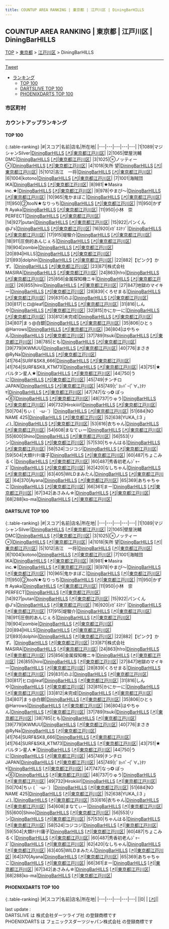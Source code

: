 ```yaml
---
title: COUNTUP AREA RANKING | 東京都 | 江戸川区 | DiningBarHILLS
---
```

## COUNTUP AREA RANKING | 東京都 | 江戸川区 | DiningBarHILLS

[TOP](/darts/rank/) > [東京都](/darts/rank/東京都/) > [江戸川区](/darts/rank/東京都/江戸川区/) > DiningBarHILLS

___

<a href="https://twitter.com/share?ref_src=twsrc%5Etfw" data-text="COUNTUP AREA RANKING | 東京都江戸川区DiningBarHILLS" class="twitter-share-button" data-hashtags="DARTSLIVE,PHOENIXDARTS,darts,ダーツ" data-show-count="false">Tweet</a>

* [ランキング](#カウントアップランキング)
    * [TOP 100](#top-100)
    * [DARTSLIVE TOP 100](#dartslive-top-100)
    * [PHOENIXDARTS TOP 100](#phoenixdarts-top-100)

### 市区町村

<ul>

</ul>

### カウントアップランキング

#### TOP 100



{:.table-ranking}
|#|スコア|名前|店名|所在地|
|---|---|---|---|---|
|1|1089|<span class="rank-name-dl">マジシャンSilver</span>|<a href="/darts/rank/shops/a565ea60b813fe060d9b047a20a7ba1e.html">DiningBarHILLS</a> <a href="https://search.dartslive.com/jp/shop/a565ea60b813fe060d9b047a20a7ba1e">[↗]</a>|<a href="/darts/rank/東京都/江戸川区">東京都江戸川区</a>|
|2|1065|<span class="rank-name-dl">壁屋洸輔　DMC</span>|<a href="/darts/rank/shops/a565ea60b813fe060d9b047a20a7ba1e.html">DiningBarHILLS</a> <a href="https://search.dartslive.com/jp/shop/a565ea60b813fe060d9b047a20a7ba1e">[↗]</a>|<a href="/darts/rank/東京都/江戸川区">東京都江戸川区</a>|
|3|1025|<span class="rank-name-dl">⊗ノッティー ⊗</span>|<a href="/darts/rank/shops/a565ea60b813fe060d9b047a20a7ba1e.html">DiningBarHILLS</a> <a href="https://search.dartslive.com/jp/shop/a565ea60b813fe060d9b047a20a7ba1e">[↗]</a>|<a href="/darts/rank/東京都/江戸川区">東京都江戸川区</a>|
|4|1018|<span class="rank-name-dl">矢所 望</span>|<a href="/darts/rank/shops/a565ea60b813fe060d9b047a20a7ba1e.html">DiningBarHILLS</a> <a href="https://search.dartslive.com/jp/shop/a565ea60b813fe060d9b047a20a7ba1e">[↗]</a>|<a href="/darts/rank/東京都/江戸川区">東京都江戸川区</a>|
|5|1012|<span class="rank-name-dl">吉江　一将</span>|<a href="/darts/rank/shops/a565ea60b813fe060d9b047a20a7ba1e.html">DiningBarHILLS</a> <a href="https://search.dartslive.com/jp/shop/a565ea60b813fe060d9b047a20a7ba1e">[↗]</a>|<a href="/darts/rank/東京都/江戸川区">東京都江戸川区</a>|
|6|1004|<span class="rank-name-dl">kotono</span>|<a href="/darts/rank/shops/a565ea60b813fe060d9b047a20a7ba1e.html">DiningBarHILLS</a> <a href="https://search.dartslive.com/jp/shop/a565ea60b813fe060d9b047a20a7ba1e">[↗]</a>|<a href="/darts/rank/東京都/江戸川区">東京都江戸川区</a>|
|7|1001|<span class="rank-name-dl">海賊団　IKA</span>|<a href="/darts/rank/shops/a565ea60b813fe060d9b047a20a7ba1e.html">DiningBarHILLS</a> <a href="https://search.dartslive.com/jp/shop/a565ea60b813fe060d9b047a20a7ba1e">[↗]</a>|<a href="/darts/rank/東京都/江戸川区">東京都江戸川区</a>|
|8|981|<span class="rank-name-dl">★Masira inc.★</span>|<a href="/darts/rank/shops/a565ea60b813fe060d9b047a20a7ba1e.html">DiningBarHILLS</a> <a href="https://search.dartslive.com/jp/shop/a565ea60b813fe060d9b047a20a7ba1e">[↗]</a>|<a href="/darts/rank/東京都/江戸川区">東京都江戸川区</a>|
|9|978|<span class="rank-name-dl">やまぴ〜</span>|<a href="/darts/rank/shops/a565ea60b813fe060d9b047a20a7ba1e.html">DiningBarHILLS</a> <a href="https://search.dartslive.com/jp/shop/a565ea60b813fe060d9b047a20a7ba1e">[↗]</a>|<a href="/darts/rank/東京都/江戸川区">東京都江戸川区</a>|
|10|965|<span class="rank-name-dl">鬼かまぼこ</span>|<a href="/darts/rank/shops/a565ea60b813fe060d9b047a20a7ba1e.html">DiningBarHILLS</a> <a href="https://search.dartslive.com/jp/shop/a565ea60b813fe060d9b047a20a7ba1e">[↗]</a>|<a href="/darts/rank/東京都/江戸川区">東京都江戸川区</a>|
|11|950|<span class="rank-name-dl">②tooN★なりっち</span>|<a href="/darts/rank/shops/a565ea60b813fe060d9b047a20a7ba1e.html">DiningBarHILLS</a> <a href="https://search.dartslive.com/jp/shop/a565ea60b813fe060d9b047a20a7ba1e">[↗]</a>|<a href="/darts/rank/東京都/江戸川区">東京都江戸川区</a>|
|11|950|<span class="rank-name-dl">かず ft Ayaka</span>|<a href="/darts/rank/shops/a565ea60b813fe060d9b047a20a7ba1e.html">DiningBarHILLS</a> <a href="https://search.dartslive.com/jp/shop/a565ea60b813fe060d9b047a20a7ba1e">[↗]</a>|<a href="/darts/rank/東京都/江戸川区">東京都江戸川区</a>|
|11|950|<span class="rank-name-dl">小林　崇 PERFECT</span>|<a href="/darts/rank/shops/a565ea60b813fe060d9b047a20a7ba1e.html">DiningBarHILLS</a> <a href="https://search.dartslive.com/jp/shop/a565ea60b813fe060d9b047a20a7ba1e">[↗]</a>|<a href="/darts/rank/東京都/江戸川区">東京都江戸川区</a>|
|14|927|<span class="rank-name-dl">putan</span>|<a href="/darts/rank/shops/a565ea60b813fe060d9b047a20a7ba1e.html">DiningBarHILLS</a> <a href="https://search.dartslive.com/jp/shop/a565ea60b813fe060d9b047a20a7ba1e">[↗]</a>|<a href="/darts/rank/東京都/江戸川区">東京都江戸川区</a>|
|15|922|<span class="rank-name-dl">パンくん@J&#x27;s</span>|<a href="/darts/rank/shops/a565ea60b813fe060d9b047a20a7ba1e.html">DiningBarHILLS</a> <a href="https://search.dartslive.com/jp/shop/a565ea60b813fe060d9b047a20a7ba1e">[↗]</a>|<a href="/darts/rank/東京都/江戸川区">東京都江戸川区</a>|
|16|920|<span class="rank-name-dl">ﾒｶﾞﾈｽｹｿﾞ</span>|<a href="/darts/rank/shops/a565ea60b813fe060d9b047a20a7ba1e.html">DiningBarHILLS</a> <a href="https://search.dartslive.com/jp/shop/a565ea60b813fe060d9b047a20a7ba1e">[↗]</a>|<a href="/darts/rank/東京都/江戸川区">東京都江戸川区</a>|
|17|915|<span class="rank-name-dl">堤駿介</span>|<a href="/darts/rank/shops/a565ea60b813fe060d9b047a20a7ba1e.html">DiningBarHILLS</a> <a href="https://search.dartslive.com/jp/shop/a565ea60b813fe060d9b047a20a7ba1e">[↗]</a>|<a href="/darts/rank/東京都/江戸川区">東京都江戸川区</a>|
|18|911|<span class="rank-name-dl">圧倒的あんじぇろ</span>|<a href="/darts/rank/shops/a565ea60b813fe060d9b047a20a7ba1e.html">DiningBarHILLS</a> <a href="https://search.dartslive.com/jp/shop/a565ea60b813fe060d9b047a20a7ba1e">[↗]</a>|<a href="/darts/rank/東京都/江戸川区">東京都江戸川区</a>|
|19|904|<span class="rank-name-dl">zombie</span>|<a href="/darts/rank/shops/a565ea60b813fe060d9b047a20a7ba1e.html">DiningBarHILLS</a> <a href="https://search.dartslive.com/jp/shop/a565ea60b813fe060d9b047a20a7ba1e">[↗]</a>|<a href="/darts/rank/東京都/江戸川区">東京都江戸川区</a>|
|20|894|<span class="rank-name-dl">HILLS</span>|<a href="/darts/rank/shops/a565ea60b813fe060d9b047a20a7ba1e.html">DiningBarHILLS</a> <a href="https://search.dartslive.com/jp/shop/a565ea60b813fe060d9b047a20a7ba1e">[↗]</a>|<a href="/darts/rank/東京都/江戸川区">東京都江戸川区</a>|
|21|893|<span class="rank-name-dl">dolphin</span>|<a href="/darts/rank/shops/a565ea60b813fe060d9b047a20a7ba1e.html">DiningBarHILLS</a> <a href="https://search.dartslive.com/jp/shop/a565ea60b813fe060d9b047a20a7ba1e">[↗]</a>|<a href="/darts/rank/東京都/江戸川区">東京都江戸川区</a>|
|22|882|<span class="rank-name-dl">【ピンク】かず。</span>|<a href="/darts/rank/shops/a565ea60b813fe060d9b047a20a7ba1e.html">DiningBarHILLS</a> <a href="https://search.dartslive.com/jp/shop/a565ea60b813fe060d9b047a20a7ba1e">[↗]</a>|<a href="/darts/rank/東京都/江戸川区">東京都江戸川区</a>|
|23|871|<span class="rank-name-dl">株式会社MASIRA</span>|<a href="/darts/rank/shops/a565ea60b813fe060d9b047a20a7ba1e.html">DiningBarHILLS</a> <a href="https://search.dartslive.com/jp/shop/a565ea60b813fe060d9b047a20a7ba1e">[↗]</a>|<a href="/darts/rank/東京都/江戸川区">東京都江戸川区</a>|
|24|863|<span class="rank-name-dl">h!ro</span>|<a href="/darts/rank/shops/a565ea60b813fe060d9b047a20a7ba1e.html">DiningBarHILLS</a> <a href="https://search.dartslive.com/jp/shop/a565ea60b813fe060d9b047a20a7ba1e">[↗]</a>|<a href="/darts/rank/東京都/江戸川区">東京都江戸川区</a>|
|25|856|<span class="rank-name-dl">金属探知機ニキ</span>|<a href="/darts/rank/shops/a565ea60b813fe060d9b047a20a7ba1e.html">DiningBarHILLS</a> <a href="https://search.dartslive.com/jp/shop/a565ea60b813fe060d9b047a20a7ba1e">[↗]</a>|<a href="/darts/rank/東京都/江戸川区">東京都江戸川区</a>|
|26|855|<span class="rank-name-dl">hiro</span>|<a href="/darts/rank/shops/a565ea60b813fe060d9b047a20a7ba1e.html">DiningBarHILLS</a> <a href="https://search.dartslive.com/jp/shop/a565ea60b813fe060d9b047a20a7ba1e">[↗]</a>|<a href="/darts/rank/東京都/江戸川区">東京都江戸川区</a>|
|27|847|<span class="rank-name-dl">地獄のマイキー</span>|<a href="/darts/rank/shops/a565ea60b813fe060d9b047a20a7ba1e.html">DiningBarHILLS</a> <a href="https://search.dartslive.com/jp/shop/a565ea60b813fe060d9b047a20a7ba1e">[↗]</a>|<a href="/darts/rank/東京都/江戸川区">東京都江戸川区</a>|
|28|839|<span class="rank-name-dl">くろせまる</span>|<a href="/darts/rank/shops/a565ea60b813fe060d9b047a20a7ba1e.html">DiningBarHILLS</a> <a href="https://search.dartslive.com/jp/shop/a565ea60b813fe060d9b047a20a7ba1e">[↗]</a>|<a href="/darts/rank/東京都/江戸川区">東京都江戸川区</a>|
|29|831|<span class="rank-name-dl">のぶ</span>|<a href="/darts/rank/shops/a565ea60b813fe060d9b047a20a7ba1e.html">DiningBarHILLS</a> <a href="https://search.dartslive.com/jp/shop/a565ea60b813fe060d9b047a20a7ba1e">[↗]</a>|<a href="/darts/rank/東京都/江戸川区">東京都江戸川区</a>|
|30|817|<span class="rank-name-dl">ヒロ@leaf</span>|<a href="/darts/rank/shops/a565ea60b813fe060d9b047a20a7ba1e.html">DiningBarHILLS</a> <a href="https://search.dartslive.com/jp/shop/a565ea60b813fe060d9b047a20a7ba1e">[↗]</a>|<a href="/darts/rank/東京都/江戸川区">東京都江戸川区</a>|
|31|816|<span class="rank-name-dl">しんや</span>|<a href="/darts/rank/shops/a565ea60b813fe060d9b047a20a7ba1e.html">DiningBarHILLS</a> <a href="https://search.dartslive.com/jp/shop/a565ea60b813fe060d9b047a20a7ba1e">[↗]</a>|<a href="/darts/rank/東京都/江戸川区">東京都江戸川区</a>|
|32|815|<span class="rank-name-dl">かにかーに</span>|<a href="/darts/rank/shops/a565ea60b813fe060d9b047a20a7ba1e.html">DiningBarHILLS</a> <a href="https://search.dartslive.com/jp/shop/a565ea60b813fe060d9b047a20a7ba1e">[↗]</a>|<a href="/darts/rank/東京都/江戸川区">東京都江戸川区</a>|
|33|812|<span class="rank-name-dl">未完成</span>|<a href="/darts/rank/shops/a565ea60b813fe060d9b047a20a7ba1e.html">DiningBarHILLS</a> <a href="https://search.dartslive.com/jp/shop/a565ea60b813fe060d9b047a20a7ba1e">[↗]</a>|<a href="/darts/rank/東京都/江戸川区">東京都江戸川区</a>|
|34|807|<span class="rank-name-dl">まぅ@白銀</span>|<a href="/darts/rank/shops/a565ea60b813fe060d9b047a20a7ba1e.html">DiningBarHILLS</a> <a href="https://search.dartslive.com/jp/shop/a565ea60b813fe060d9b047a20a7ba1e">[↗]</a>|<a href="/darts/rank/東京都/江戸川区">東京都江戸川区</a>|
|35|806|<span class="rank-name-dl">ひとぅ@Harrows</span>|<a href="/darts/rank/shops/a565ea60b813fe060d9b047a20a7ba1e.html">DiningBarHILLS</a> <a href="https://search.dartslive.com/jp/shop/a565ea60b813fe060d9b047a20a7ba1e">[↗]</a>|<a href="/darts/rank/東京都/江戸川区">東京都江戸川区</a>|
|36|804|<span class="rank-name-dl">はやちゃん</span>|<a href="/darts/rank/shops/a565ea60b813fe060d9b047a20a7ba1e.html">DiningBarHILLS</a> <a href="https://search.dartslive.com/jp/shop/a565ea60b813fe060d9b047a20a7ba1e">[↗]</a>|<a href="/darts/rank/東京都/江戸川区">東京都江戸川区</a>|
|37|789|<span class="rank-name-dl">Itsuki</span>|<a href="/darts/rank/shops/a565ea60b813fe060d9b047a20a7ba1e.html">DiningBarHILLS</a> <a href="https://search.dartslive.com/jp/shop/a565ea60b813fe060d9b047a20a7ba1e">[↗]</a>|<a href="/darts/rank/東京都/江戸川区">東京都江戸川区</a>|
|38|785|<span class="rank-name-dl">とも</span>|<a href="/darts/rank/shops/a565ea60b813fe060d9b047a20a7ba1e.html">DiningBarHILLS</a> <a href="https://search.dartslive.com/jp/shop/a565ea60b813fe060d9b047a20a7ba1e">[↗]</a>|<a href="/darts/rank/東京都/江戸川区">東京都江戸川区</a>|
|39|779|<span class="rank-name-dl">IKWMUU</span>|<a href="/darts/rank/shops/a565ea60b813fe060d9b047a20a7ba1e.html">DiningBarHILLS</a> <a href="https://search.dartslive.com/jp/shop/a565ea60b813fe060d9b047a20a7ba1e">[↗]</a>|<a href="/darts/rank/東京都/江戸川区">東京都江戸川区</a>|
|40|776|<span class="rank-name-dl">まさき@RyNa</span>|<a href="/darts/rank/shops/a565ea60b813fe060d9b047a20a7ba1e.html">DiningBarHILLS</a> <a href="https://search.dartslive.com/jp/shop/a565ea60b813fe060d9b047a20a7ba1e">[↗]</a>|<a href="/darts/rank/東京都/江戸川区">東京都江戸川区</a>|
|41|764|<span class="rank-name-dl">SURF&amp;SK8_666</span>|<a href="/darts/rank/shops/a565ea60b813fe060d9b047a20a7ba1e.html">DiningBarHILLS</a> <a href="https://search.dartslive.com/jp/shop/a565ea60b813fe060d9b047a20a7ba1e">[↗]</a>|<a href="/darts/rank/東京都/江戸川区">東京都江戸川区</a>|
|41|764|<span class="rank-name-dl">SURF&amp;SK8_KTM73</span>|<a href="/darts/rank/shops/a565ea60b813fe060d9b047a20a7ba1e.html">DiningBarHILLS</a> <a href="https://search.dartslive.com/jp/shop/a565ea60b813fe060d9b047a20a7ba1e">[↗]</a>|<a href="/darts/rank/東京都/江戸川区">東京都江戸川区</a>|
|43|751|<span class="rank-name-dl">★バルタン星人★</span>|<a href="/darts/rank/shops/a565ea60b813fe060d9b047a20a7ba1e.html">DiningBarHILLS</a> <a href="https://search.dartslive.com/jp/shop/a565ea60b813fe060d9b047a20a7ba1e">[↗]</a>|<a href="/darts/rank/東京都/江戸川区">東京都江戸川区</a>|
|44|750|<span class="rank-name-dl">うに</span>|<a href="/darts/rank/shops/a565ea60b813fe060d9b047a20a7ba1e.html">DiningBarHILLS</a> <a href="https://search.dartslive.com/jp/shop/a565ea60b813fe060d9b047a20a7ba1e">[↗]</a>|<a href="/darts/rank/東京都/江戸川区">東京都江戸川区</a>|
|45|749|<span class="rank-name-dl">チンチロJAPAN</span>|<a href="/darts/rank/shops/a565ea60b813fe060d9b047a20a7ba1e.html">DiningBarHILLS</a> <a href="https://search.dartslive.com/jp/shop/a565ea60b813fe060d9b047a20a7ba1e">[↗]</a>|<a href="/darts/rank/東京都/江戸川区">東京都江戸川区</a>|
|45|749|<span class="rank-name-dl">ﾋﾟﾖｯﾊﾟｰ(ﾟ∀｡)ﾀﾂﾔ</span>|<a href="/darts/rank/shops/a565ea60b813fe060d9b047a20a7ba1e.html">DiningBarHILLS</a> <a href="https://search.dartslive.com/jp/shop/a565ea60b813fe060d9b047a20a7ba1e">[↗]</a>|<a href="/darts/rank/東京都/江戸川区">東京都江戸川区</a>|
|47|747|<span class="rank-name-dl">なっ✪ ぽっ×⑥</span>|<a href="/darts/rank/shops/a565ea60b813fe060d9b047a20a7ba1e.html">DiningBarHILLS</a> <a href="https://search.dartslive.com/jp/shop/a565ea60b813fe060d9b047a20a7ba1e">[↗]</a>|<a href="/darts/rank/東京都/江戸川区">東京都江戸川区</a>|
|48|737|<span class="rank-name-dl">りゅう</span>|<a href="/darts/rank/shops/a565ea60b813fe060d9b047a20a7ba1e.html">DiningBarHILLS</a> <a href="https://search.dartslive.com/jp/shop/a565ea60b813fe060d9b047a20a7ba1e">[↗]</a>|<a href="/darts/rank/東京都/江戸川区">東京都江戸川区</a>|
|49|732|<span class="rank-name-dl">Hirokiiii!</span>|<a href="/darts/rank/shops/a565ea60b813fe060d9b047a20a7ba1e.html">DiningBarHILLS</a> <a href="https://search.dartslive.com/jp/shop/a565ea60b813fe060d9b047a20a7ba1e">[↗]</a>|<a href="/darts/rank/東京都/江戸川区">東京都江戸川区</a>|
|50|704|<span class="rank-name-dl">ちぃ (｀･ω･´）</span>|<a href="/darts/rank/shops/a565ea60b813fe060d9b047a20a7ba1e.html">DiningBarHILLS</a> <a href="https://search.dartslive.com/jp/shop/a565ea60b813fe060d9b047a20a7ba1e">[↗]</a>|<a href="/darts/rank/東京都/江戸川区">東京都江戸川区</a>|
|51|684|<span class="rank-name-dl">NO NAME 425</span>|<a href="/darts/rank/shops/a565ea60b813fe060d9b047a20a7ba1e.html">DiningBarHILLS</a> <a href="https://search.dartslive.com/jp/shop/a565ea60b813fe060d9b047a20a7ba1e">[↗]</a>|<a href="/darts/rank/東京都/江戸川区">東京都江戸川区</a>|
|52|638|<span class="rank-name-dl">YUKA_(:3 」∠)_</span>|<a href="/darts/rank/shops/a565ea60b813fe060d9b047a20a7ba1e.html">DiningBarHILLS</a> <a href="https://search.dartslive.com/jp/shop/a565ea60b813fe060d9b047a20a7ba1e">[↗]</a>|<a href="/darts/rank/東京都/江戸川区">東京都江戸川区</a>|
|53|616|<span class="rank-name-dl">衣ちゃん</span>|<a href="/darts/rank/shops/a565ea60b813fe060d9b047a20a7ba1e.html">DiningBarHILLS</a> <a href="https://search.dartslive.com/jp/shop/a565ea60b813fe060d9b047a20a7ba1e">[↗]</a>|<a href="/darts/rank/東京都/江戸川区">東京都江戸川区</a>|
|54|608|<span class="rank-name-dl">まなてぃー</span>|<a href="/darts/rank/shops/a565ea60b813fe060d9b047a20a7ba1e.html">DiningBarHILLS</a> <a href="https://search.dartslive.com/jp/shop/a565ea60b813fe060d9b047a20a7ba1e">[↗]</a>|<a href="/darts/rank/東京都/江戸川区">東京都江戸川区</a>|
|55|600|<span class="rank-name-dl">Shino</span>|<a href="/darts/rank/shops/a565ea60b813fe060d9b047a20a7ba1e.html">DiningBarHILLS</a> <a href="https://search.dartslive.com/jp/shop/a565ea60b813fe060d9b047a20a7ba1e">[↗]</a>|<a href="/darts/rank/東京都/江戸川区">東京都江戸川区</a>|
|56|553|<span class="rank-name-dl">リン</span>|<a href="/darts/rank/shops/a565ea60b813fe060d9b047a20a7ba1e.html">DiningBarHILLS</a> <a href="https://search.dartslive.com/jp/shop/a565ea60b813fe060d9b047a20a7ba1e">[↗]</a>|<a href="/darts/rank/東京都/江戸川区">東京都江戸川区</a>|
|57|530|<span class="rank-name-dl">ちゃんはる</span>|<a href="/darts/rank/shops/a565ea60b813fe060d9b047a20a7ba1e.html">DiningBarHILLS</a> <a href="https://search.dartslive.com/jp/shop/a565ea60b813fe060d9b047a20a7ba1e">[↗]</a>|<a href="/darts/rank/東京都/江戸川区">東京都江戸川区</a>|
|58|524|<span class="rank-name-dl">コジコジ</span>|<a href="/darts/rank/shops/a565ea60b813fe060d9b047a20a7ba1e.html">DiningBarHILLS</a> <a href="https://search.dartslive.com/jp/shop/a565ea60b813fe060d9b047a20a7ba1e">[↗]</a>|<a href="/darts/rank/東京都/江戸川区">東京都江戸川区</a>|
|59|504|<span class="rank-name-dl">大類ﾁﾘﾁﾘ庸子</span>|<a href="/darts/rank/shops/a565ea60b813fe060d9b047a20a7ba1e.html">DiningBarHILLS</a> <a href="https://search.dartslive.com/jp/shop/a565ea60b813fe060d9b047a20a7ba1e">[↗]</a>|<a href="/darts/rank/東京都/江戸川区">東京都江戸川区</a>|
|60|487|<span class="rank-name-dl">ちょこみるく</span>|<a href="/darts/rank/shops/a565ea60b813fe060d9b047a20a7ba1e.html">DiningBarHILLS</a> <a href="https://search.dartslive.com/jp/shop/a565ea60b813fe060d9b047a20a7ba1e">[↗]</a>|<a href="/darts/rank/東京都/江戸川区">東京都江戸川区</a>|
|60|487|<span class="rank-name-dl">秀香初老んｼﾞｬｰｽﾞ</span>|<a href="/darts/rank/shops/a565ea60b813fe060d9b047a20a7ba1e.html">DiningBarHILLS</a> <a href="https://search.dartslive.com/jp/shop/a565ea60b813fe060d9b047a20a7ba1e">[↗]</a>|<a href="/darts/rank/東京都/江戸川区">東京都江戸川区</a>|
|62|420|<span class="rank-name-dl">なしちゃん</span>|<a href="/darts/rank/shops/a565ea60b813fe060d9b047a20a7ba1e.html">DiningBarHILLS</a> <a href="https://search.dartslive.com/jp/shop/a565ea60b813fe060d9b047a20a7ba1e">[↗]</a>|<a href="/darts/rank/東京都/江戸川区">東京都江戸川区</a>|
|63|405|<span class="rank-name-dl">WILDまみたん</span>|<a href="/darts/rank/shops/a565ea60b813fe060d9b047a20a7ba1e.html">DiningBarHILLS</a> <a href="https://search.dartslive.com/jp/shop/a565ea60b813fe060d9b047a20a7ba1e">[↗]</a>|<a href="/darts/rank/東京都/江戸川区">東京都江戸川区</a>|
|64|370|<span class="rank-name-dl">Ayana</span>|<a href="/darts/rank/shops/a565ea60b813fe060d9b047a20a7ba1e.html">DiningBarHILLS</a> <a href="https://search.dartslive.com/jp/shop/a565ea60b813fe060d9b047a20a7ba1e">[↗]</a>|<a href="/darts/rank/東京都/江戸川区">東京都江戸川区</a>|
|65|369|<span class="rank-name-dl">あちゃちゃこ</span>|<a href="/darts/rank/shops/a565ea60b813fe060d9b047a20a7ba1e.html">DiningBarHILLS</a> <a href="https://search.dartslive.com/jp/shop/a565ea60b813fe060d9b047a20a7ba1e">[↗]</a>|<a href="/darts/rank/東京都/江戸川区">東京都江戸川区</a>|
|66|361|<span class="rank-name-dl">まー</span>|<a href="/darts/rank/shops/a565ea60b813fe060d9b047a20a7ba1e.html">DiningBarHILLS</a> <a href="https://search.dartslive.com/jp/shop/a565ea60b813fe060d9b047a20a7ba1e">[↗]</a>|<a href="/darts/rank/東京都/江戸川区">東京都江戸川区</a>|
|67|342|<span class="rank-name-dl">あさみん☆</span>|<a href="/darts/rank/shops/a565ea60b813fe060d9b047a20a7ba1e.html">DiningBarHILLS</a> <a href="https://search.dartslive.com/jp/shop/a565ea60b813fe060d9b047a20a7ba1e">[↗]</a>|<a href="/darts/rank/東京都/江戸川区">東京都江戸川区</a>|
|68|288|<span class="rank-name-dl">ko-ma</span>|<a href="/darts/rank/shops/a565ea60b813fe060d9b047a20a7ba1e.html">DiningBarHILLS</a> <a href="https://search.dartslive.com/jp/shop/a565ea60b813fe060d9b047a20a7ba1e">[↗]</a>|<a href="/darts/rank/東京都/江戸川区">東京都江戸川区</a>|


#### DARTSLIVE TOP 100



{:.table-ranking}
|#|スコア|名前|店名|所在地|
|---|---|---|---|---|
|1|1089|<span class="rank-name-dl">マジシャンSilver</span>|<a href="/darts/rank/shops/a565ea60b813fe060d9b047a20a7ba1e.html">DiningBarHILLS</a> <a href="https://search.dartslive.com/jp/shop/a565ea60b813fe060d9b047a20a7ba1e">[↗]</a>|<a href="/darts/rank/東京都/江戸川区">東京都江戸川区</a>|
|2|1065|<span class="rank-name-dl">壁屋洸輔　DMC</span>|<a href="/darts/rank/shops/a565ea60b813fe060d9b047a20a7ba1e.html">DiningBarHILLS</a> <a href="https://search.dartslive.com/jp/shop/a565ea60b813fe060d9b047a20a7ba1e">[↗]</a>|<a href="/darts/rank/東京都/江戸川区">東京都江戸川区</a>|
|3|1025|<span class="rank-name-dl">⊗ノッティー ⊗</span>|<a href="/darts/rank/shops/a565ea60b813fe060d9b047a20a7ba1e.html">DiningBarHILLS</a> <a href="https://search.dartslive.com/jp/shop/a565ea60b813fe060d9b047a20a7ba1e">[↗]</a>|<a href="/darts/rank/東京都/江戸川区">東京都江戸川区</a>|
|4|1018|<span class="rank-name-dl">矢所 望</span>|<a href="/darts/rank/shops/a565ea60b813fe060d9b047a20a7ba1e.html">DiningBarHILLS</a> <a href="https://search.dartslive.com/jp/shop/a565ea60b813fe060d9b047a20a7ba1e">[↗]</a>|<a href="/darts/rank/東京都/江戸川区">東京都江戸川区</a>|
|5|1012|<span class="rank-name-dl">吉江　一将</span>|<a href="/darts/rank/shops/a565ea60b813fe060d9b047a20a7ba1e.html">DiningBarHILLS</a> <a href="https://search.dartslive.com/jp/shop/a565ea60b813fe060d9b047a20a7ba1e">[↗]</a>|<a href="/darts/rank/東京都/江戸川区">東京都江戸川区</a>|
|6|1004|<span class="rank-name-dl">kotono</span>|<a href="/darts/rank/shops/a565ea60b813fe060d9b047a20a7ba1e.html">DiningBarHILLS</a> <a href="https://search.dartslive.com/jp/shop/a565ea60b813fe060d9b047a20a7ba1e">[↗]</a>|<a href="/darts/rank/東京都/江戸川区">東京都江戸川区</a>|
|7|1001|<span class="rank-name-dl">海賊団　IKA</span>|<a href="/darts/rank/shops/a565ea60b813fe060d9b047a20a7ba1e.html">DiningBarHILLS</a> <a href="https://search.dartslive.com/jp/shop/a565ea60b813fe060d9b047a20a7ba1e">[↗]</a>|<a href="/darts/rank/東京都/江戸川区">東京都江戸川区</a>|
|8|981|<span class="rank-name-dl">★Masira inc.★</span>|<a href="/darts/rank/shops/a565ea60b813fe060d9b047a20a7ba1e.html">DiningBarHILLS</a> <a href="https://search.dartslive.com/jp/shop/a565ea60b813fe060d9b047a20a7ba1e">[↗]</a>|<a href="/darts/rank/東京都/江戸川区">東京都江戸川区</a>|
|9|978|<span class="rank-name-dl">やまぴ〜</span>|<a href="/darts/rank/shops/a565ea60b813fe060d9b047a20a7ba1e.html">DiningBarHILLS</a> <a href="https://search.dartslive.com/jp/shop/a565ea60b813fe060d9b047a20a7ba1e">[↗]</a>|<a href="/darts/rank/東京都/江戸川区">東京都江戸川区</a>|
|10|965|<span class="rank-name-dl">鬼かまぼこ</span>|<a href="/darts/rank/shops/a565ea60b813fe060d9b047a20a7ba1e.html">DiningBarHILLS</a> <a href="https://search.dartslive.com/jp/shop/a565ea60b813fe060d9b047a20a7ba1e">[↗]</a>|<a href="/darts/rank/東京都/江戸川区">東京都江戸川区</a>|
|11|950|<span class="rank-name-dl">②tooN★なりっち</span>|<a href="/darts/rank/shops/a565ea60b813fe060d9b047a20a7ba1e.html">DiningBarHILLS</a> <a href="https://search.dartslive.com/jp/shop/a565ea60b813fe060d9b047a20a7ba1e">[↗]</a>|<a href="/darts/rank/東京都/江戸川区">東京都江戸川区</a>|
|11|950|<span class="rank-name-dl">かず ft Ayaka</span>|<a href="/darts/rank/shops/a565ea60b813fe060d9b047a20a7ba1e.html">DiningBarHILLS</a> <a href="https://search.dartslive.com/jp/shop/a565ea60b813fe060d9b047a20a7ba1e">[↗]</a>|<a href="/darts/rank/東京都/江戸川区">東京都江戸川区</a>|
|11|950|<span class="rank-name-dl">小林　崇 PERFECT</span>|<a href="/darts/rank/shops/a565ea60b813fe060d9b047a20a7ba1e.html">DiningBarHILLS</a> <a href="https://search.dartslive.com/jp/shop/a565ea60b813fe060d9b047a20a7ba1e">[↗]</a>|<a href="/darts/rank/東京都/江戸川区">東京都江戸川区</a>|
|14|927|<span class="rank-name-dl">putan</span>|<a href="/darts/rank/shops/a565ea60b813fe060d9b047a20a7ba1e.html">DiningBarHILLS</a> <a href="https://search.dartslive.com/jp/shop/a565ea60b813fe060d9b047a20a7ba1e">[↗]</a>|<a href="/darts/rank/東京都/江戸川区">東京都江戸川区</a>|
|15|922|<span class="rank-name-dl">パンくん@J&#x27;s</span>|<a href="/darts/rank/shops/a565ea60b813fe060d9b047a20a7ba1e.html">DiningBarHILLS</a> <a href="https://search.dartslive.com/jp/shop/a565ea60b813fe060d9b047a20a7ba1e">[↗]</a>|<a href="/darts/rank/東京都/江戸川区">東京都江戸川区</a>|
|16|920|<span class="rank-name-dl">ﾒｶﾞﾈｽｹｿﾞ</span>|<a href="/darts/rank/shops/a565ea60b813fe060d9b047a20a7ba1e.html">DiningBarHILLS</a> <a href="https://search.dartslive.com/jp/shop/a565ea60b813fe060d9b047a20a7ba1e">[↗]</a>|<a href="/darts/rank/東京都/江戸川区">東京都江戸川区</a>|
|17|915|<span class="rank-name-dl">堤駿介</span>|<a href="/darts/rank/shops/a565ea60b813fe060d9b047a20a7ba1e.html">DiningBarHILLS</a> <a href="https://search.dartslive.com/jp/shop/a565ea60b813fe060d9b047a20a7ba1e">[↗]</a>|<a href="/darts/rank/東京都/江戸川区">東京都江戸川区</a>|
|18|911|<span class="rank-name-dl">圧倒的あんじぇろ</span>|<a href="/darts/rank/shops/a565ea60b813fe060d9b047a20a7ba1e.html">DiningBarHILLS</a> <a href="https://search.dartslive.com/jp/shop/a565ea60b813fe060d9b047a20a7ba1e">[↗]</a>|<a href="/darts/rank/東京都/江戸川区">東京都江戸川区</a>|
|19|904|<span class="rank-name-dl">zombie</span>|<a href="/darts/rank/shops/a565ea60b813fe060d9b047a20a7ba1e.html">DiningBarHILLS</a> <a href="https://search.dartslive.com/jp/shop/a565ea60b813fe060d9b047a20a7ba1e">[↗]</a>|<a href="/darts/rank/東京都/江戸川区">東京都江戸川区</a>|
|20|894|<span class="rank-name-dl">HILLS</span>|<a href="/darts/rank/shops/a565ea60b813fe060d9b047a20a7ba1e.html">DiningBarHILLS</a> <a href="https://search.dartslive.com/jp/shop/a565ea60b813fe060d9b047a20a7ba1e">[↗]</a>|<a href="/darts/rank/東京都/江戸川区">東京都江戸川区</a>|
|21|893|<span class="rank-name-dl">dolphin</span>|<a href="/darts/rank/shops/a565ea60b813fe060d9b047a20a7ba1e.html">DiningBarHILLS</a> <a href="https://search.dartslive.com/jp/shop/a565ea60b813fe060d9b047a20a7ba1e">[↗]</a>|<a href="/darts/rank/東京都/江戸川区">東京都江戸川区</a>|
|22|882|<span class="rank-name-dl">【ピンク】かず。</span>|<a href="/darts/rank/shops/a565ea60b813fe060d9b047a20a7ba1e.html">DiningBarHILLS</a> <a href="https://search.dartslive.com/jp/shop/a565ea60b813fe060d9b047a20a7ba1e">[↗]</a>|<a href="/darts/rank/東京都/江戸川区">東京都江戸川区</a>|
|23|871|<span class="rank-name-dl">株式会社MASIRA</span>|<a href="/darts/rank/shops/a565ea60b813fe060d9b047a20a7ba1e.html">DiningBarHILLS</a> <a href="https://search.dartslive.com/jp/shop/a565ea60b813fe060d9b047a20a7ba1e">[↗]</a>|<a href="/darts/rank/東京都/江戸川区">東京都江戸川区</a>|
|24|863|<span class="rank-name-dl">h!ro</span>|<a href="/darts/rank/shops/a565ea60b813fe060d9b047a20a7ba1e.html">DiningBarHILLS</a> <a href="https://search.dartslive.com/jp/shop/a565ea60b813fe060d9b047a20a7ba1e">[↗]</a>|<a href="/darts/rank/東京都/江戸川区">東京都江戸川区</a>|
|25|856|<span class="rank-name-dl">金属探知機ニキ</span>|<a href="/darts/rank/shops/a565ea60b813fe060d9b047a20a7ba1e.html">DiningBarHILLS</a> <a href="https://search.dartslive.com/jp/shop/a565ea60b813fe060d9b047a20a7ba1e">[↗]</a>|<a href="/darts/rank/東京都/江戸川区">東京都江戸川区</a>|
|26|855|<span class="rank-name-dl">hiro</span>|<a href="/darts/rank/shops/a565ea60b813fe060d9b047a20a7ba1e.html">DiningBarHILLS</a> <a href="https://search.dartslive.com/jp/shop/a565ea60b813fe060d9b047a20a7ba1e">[↗]</a>|<a href="/darts/rank/東京都/江戸川区">東京都江戸川区</a>|
|27|847|<span class="rank-name-dl">地獄のマイキー</span>|<a href="/darts/rank/shops/a565ea60b813fe060d9b047a20a7ba1e.html">DiningBarHILLS</a> <a href="https://search.dartslive.com/jp/shop/a565ea60b813fe060d9b047a20a7ba1e">[↗]</a>|<a href="/darts/rank/東京都/江戸川区">東京都江戸川区</a>|
|28|839|<span class="rank-name-dl">くろせまる</span>|<a href="/darts/rank/shops/a565ea60b813fe060d9b047a20a7ba1e.html">DiningBarHILLS</a> <a href="https://search.dartslive.com/jp/shop/a565ea60b813fe060d9b047a20a7ba1e">[↗]</a>|<a href="/darts/rank/東京都/江戸川区">東京都江戸川区</a>|
|29|831|<span class="rank-name-dl">のぶ</span>|<a href="/darts/rank/shops/a565ea60b813fe060d9b047a20a7ba1e.html">DiningBarHILLS</a> <a href="https://search.dartslive.com/jp/shop/a565ea60b813fe060d9b047a20a7ba1e">[↗]</a>|<a href="/darts/rank/東京都/江戸川区">東京都江戸川区</a>|
|30|817|<span class="rank-name-dl">ヒロ@leaf</span>|<a href="/darts/rank/shops/a565ea60b813fe060d9b047a20a7ba1e.html">DiningBarHILLS</a> <a href="https://search.dartslive.com/jp/shop/a565ea60b813fe060d9b047a20a7ba1e">[↗]</a>|<a href="/darts/rank/東京都/江戸川区">東京都江戸川区</a>|
|31|816|<span class="rank-name-dl">しんや</span>|<a href="/darts/rank/shops/a565ea60b813fe060d9b047a20a7ba1e.html">DiningBarHILLS</a> <a href="https://search.dartslive.com/jp/shop/a565ea60b813fe060d9b047a20a7ba1e">[↗]</a>|<a href="/darts/rank/東京都/江戸川区">東京都江戸川区</a>|
|32|815|<span class="rank-name-dl">かにかーに</span>|<a href="/darts/rank/shops/a565ea60b813fe060d9b047a20a7ba1e.html">DiningBarHILLS</a> <a href="https://search.dartslive.com/jp/shop/a565ea60b813fe060d9b047a20a7ba1e">[↗]</a>|<a href="/darts/rank/東京都/江戸川区">東京都江戸川区</a>|
|33|812|<span class="rank-name-dl">未完成</span>|<a href="/darts/rank/shops/a565ea60b813fe060d9b047a20a7ba1e.html">DiningBarHILLS</a> <a href="https://search.dartslive.com/jp/shop/a565ea60b813fe060d9b047a20a7ba1e">[↗]</a>|<a href="/darts/rank/東京都/江戸川区">東京都江戸川区</a>|
|34|807|<span class="rank-name-dl">まぅ@白銀</span>|<a href="/darts/rank/shops/a565ea60b813fe060d9b047a20a7ba1e.html">DiningBarHILLS</a> <a href="https://search.dartslive.com/jp/shop/a565ea60b813fe060d9b047a20a7ba1e">[↗]</a>|<a href="/darts/rank/東京都/江戸川区">東京都江戸川区</a>|
|35|806|<span class="rank-name-dl">ひとぅ@Harrows</span>|<a href="/darts/rank/shops/a565ea60b813fe060d9b047a20a7ba1e.html">DiningBarHILLS</a> <a href="https://search.dartslive.com/jp/shop/a565ea60b813fe060d9b047a20a7ba1e">[↗]</a>|<a href="/darts/rank/東京都/江戸川区">東京都江戸川区</a>|
|36|804|<span class="rank-name-dl">はやちゃん</span>|<a href="/darts/rank/shops/a565ea60b813fe060d9b047a20a7ba1e.html">DiningBarHILLS</a> <a href="https://search.dartslive.com/jp/shop/a565ea60b813fe060d9b047a20a7ba1e">[↗]</a>|<a href="/darts/rank/東京都/江戸川区">東京都江戸川区</a>|
|37|789|<span class="rank-name-dl">Itsuki</span>|<a href="/darts/rank/shops/a565ea60b813fe060d9b047a20a7ba1e.html">DiningBarHILLS</a> <a href="https://search.dartslive.com/jp/shop/a565ea60b813fe060d9b047a20a7ba1e">[↗]</a>|<a href="/darts/rank/東京都/江戸川区">東京都江戸川区</a>|
|38|785|<span class="rank-name-dl">とも</span>|<a href="/darts/rank/shops/a565ea60b813fe060d9b047a20a7ba1e.html">DiningBarHILLS</a> <a href="https://search.dartslive.com/jp/shop/a565ea60b813fe060d9b047a20a7ba1e">[↗]</a>|<a href="/darts/rank/東京都/江戸川区">東京都江戸川区</a>|
|39|779|<span class="rank-name-dl">IKWMUU</span>|<a href="/darts/rank/shops/a565ea60b813fe060d9b047a20a7ba1e.html">DiningBarHILLS</a> <a href="https://search.dartslive.com/jp/shop/a565ea60b813fe060d9b047a20a7ba1e">[↗]</a>|<a href="/darts/rank/東京都/江戸川区">東京都江戸川区</a>|
|40|776|<span class="rank-name-dl">まさき@RyNa</span>|<a href="/darts/rank/shops/a565ea60b813fe060d9b047a20a7ba1e.html">DiningBarHILLS</a> <a href="https://search.dartslive.com/jp/shop/a565ea60b813fe060d9b047a20a7ba1e">[↗]</a>|<a href="/darts/rank/東京都/江戸川区">東京都江戸川区</a>|
|41|764|<span class="rank-name-dl">SURF&amp;SK8_666</span>|<a href="/darts/rank/shops/a565ea60b813fe060d9b047a20a7ba1e.html">DiningBarHILLS</a> <a href="https://search.dartslive.com/jp/shop/a565ea60b813fe060d9b047a20a7ba1e">[↗]</a>|<a href="/darts/rank/東京都/江戸川区">東京都江戸川区</a>|
|41|764|<span class="rank-name-dl">SURF&amp;SK8_KTM73</span>|<a href="/darts/rank/shops/a565ea60b813fe060d9b047a20a7ba1e.html">DiningBarHILLS</a> <a href="https://search.dartslive.com/jp/shop/a565ea60b813fe060d9b047a20a7ba1e">[↗]</a>|<a href="/darts/rank/東京都/江戸川区">東京都江戸川区</a>|
|43|751|<span class="rank-name-dl">★バルタン星人★</span>|<a href="/darts/rank/shops/a565ea60b813fe060d9b047a20a7ba1e.html">DiningBarHILLS</a> <a href="https://search.dartslive.com/jp/shop/a565ea60b813fe060d9b047a20a7ba1e">[↗]</a>|<a href="/darts/rank/東京都/江戸川区">東京都江戸川区</a>|
|44|750|<span class="rank-name-dl">うに</span>|<a href="/darts/rank/shops/a565ea60b813fe060d9b047a20a7ba1e.html">DiningBarHILLS</a> <a href="https://search.dartslive.com/jp/shop/a565ea60b813fe060d9b047a20a7ba1e">[↗]</a>|<a href="/darts/rank/東京都/江戸川区">東京都江戸川区</a>|
|45|749|<span class="rank-name-dl">チンチロJAPAN</span>|<a href="/darts/rank/shops/a565ea60b813fe060d9b047a20a7ba1e.html">DiningBarHILLS</a> <a href="https://search.dartslive.com/jp/shop/a565ea60b813fe060d9b047a20a7ba1e">[↗]</a>|<a href="/darts/rank/東京都/江戸川区">東京都江戸川区</a>|
|45|749|<span class="rank-name-dl">ﾋﾟﾖｯﾊﾟｰ(ﾟ∀｡)ﾀﾂﾔ</span>|<a href="/darts/rank/shops/a565ea60b813fe060d9b047a20a7ba1e.html">DiningBarHILLS</a> <a href="https://search.dartslive.com/jp/shop/a565ea60b813fe060d9b047a20a7ba1e">[↗]</a>|<a href="/darts/rank/東京都/江戸川区">東京都江戸川区</a>|
|47|747|<span class="rank-name-dl">なっ✪ ぽっ×⑥</span>|<a href="/darts/rank/shops/a565ea60b813fe060d9b047a20a7ba1e.html">DiningBarHILLS</a> <a href="https://search.dartslive.com/jp/shop/a565ea60b813fe060d9b047a20a7ba1e">[↗]</a>|<a href="/darts/rank/東京都/江戸川区">東京都江戸川区</a>|
|48|737|<span class="rank-name-dl">りゅう</span>|<a href="/darts/rank/shops/a565ea60b813fe060d9b047a20a7ba1e.html">DiningBarHILLS</a> <a href="https://search.dartslive.com/jp/shop/a565ea60b813fe060d9b047a20a7ba1e">[↗]</a>|<a href="/darts/rank/東京都/江戸川区">東京都江戸川区</a>|
|49|732|<span class="rank-name-dl">Hirokiiii!</span>|<a href="/darts/rank/shops/a565ea60b813fe060d9b047a20a7ba1e.html">DiningBarHILLS</a> <a href="https://search.dartslive.com/jp/shop/a565ea60b813fe060d9b047a20a7ba1e">[↗]</a>|<a href="/darts/rank/東京都/江戸川区">東京都江戸川区</a>|
|50|704|<span class="rank-name-dl">ちぃ (｀･ω･´）</span>|<a href="/darts/rank/shops/a565ea60b813fe060d9b047a20a7ba1e.html">DiningBarHILLS</a> <a href="https://search.dartslive.com/jp/shop/a565ea60b813fe060d9b047a20a7ba1e">[↗]</a>|<a href="/darts/rank/東京都/江戸川区">東京都江戸川区</a>|
|51|684|<span class="rank-name-dl">NO NAME 425</span>|<a href="/darts/rank/shops/a565ea60b813fe060d9b047a20a7ba1e.html">DiningBarHILLS</a> <a href="https://search.dartslive.com/jp/shop/a565ea60b813fe060d9b047a20a7ba1e">[↗]</a>|<a href="/darts/rank/東京都/江戸川区">東京都江戸川区</a>|
|52|638|<span class="rank-name-dl">YUKA_(:3 」∠)_</span>|<a href="/darts/rank/shops/a565ea60b813fe060d9b047a20a7ba1e.html">DiningBarHILLS</a> <a href="https://search.dartslive.com/jp/shop/a565ea60b813fe060d9b047a20a7ba1e">[↗]</a>|<a href="/darts/rank/東京都/江戸川区">東京都江戸川区</a>|
|53|616|<span class="rank-name-dl">衣ちゃん</span>|<a href="/darts/rank/shops/a565ea60b813fe060d9b047a20a7ba1e.html">DiningBarHILLS</a> <a href="https://search.dartslive.com/jp/shop/a565ea60b813fe060d9b047a20a7ba1e">[↗]</a>|<a href="/darts/rank/東京都/江戸川区">東京都江戸川区</a>|
|54|608|<span class="rank-name-dl">まなてぃー</span>|<a href="/darts/rank/shops/a565ea60b813fe060d9b047a20a7ba1e.html">DiningBarHILLS</a> <a href="https://search.dartslive.com/jp/shop/a565ea60b813fe060d9b047a20a7ba1e">[↗]</a>|<a href="/darts/rank/東京都/江戸川区">東京都江戸川区</a>|
|55|600|<span class="rank-name-dl">Shino</span>|<a href="/darts/rank/shops/a565ea60b813fe060d9b047a20a7ba1e.html">DiningBarHILLS</a> <a href="https://search.dartslive.com/jp/shop/a565ea60b813fe060d9b047a20a7ba1e">[↗]</a>|<a href="/darts/rank/東京都/江戸川区">東京都江戸川区</a>|
|56|553|<span class="rank-name-dl">リン</span>|<a href="/darts/rank/shops/a565ea60b813fe060d9b047a20a7ba1e.html">DiningBarHILLS</a> <a href="https://search.dartslive.com/jp/shop/a565ea60b813fe060d9b047a20a7ba1e">[↗]</a>|<a href="/darts/rank/東京都/江戸川区">東京都江戸川区</a>|
|57|530|<span class="rank-name-dl">ちゃんはる</span>|<a href="/darts/rank/shops/a565ea60b813fe060d9b047a20a7ba1e.html">DiningBarHILLS</a> <a href="https://search.dartslive.com/jp/shop/a565ea60b813fe060d9b047a20a7ba1e">[↗]</a>|<a href="/darts/rank/東京都/江戸川区">東京都江戸川区</a>|
|58|524|<span class="rank-name-dl">コジコジ</span>|<a href="/darts/rank/shops/a565ea60b813fe060d9b047a20a7ba1e.html">DiningBarHILLS</a> <a href="https://search.dartslive.com/jp/shop/a565ea60b813fe060d9b047a20a7ba1e">[↗]</a>|<a href="/darts/rank/東京都/江戸川区">東京都江戸川区</a>|
|59|504|<span class="rank-name-dl">大類ﾁﾘﾁﾘ庸子</span>|<a href="/darts/rank/shops/a565ea60b813fe060d9b047a20a7ba1e.html">DiningBarHILLS</a> <a href="https://search.dartslive.com/jp/shop/a565ea60b813fe060d9b047a20a7ba1e">[↗]</a>|<a href="/darts/rank/東京都/江戸川区">東京都江戸川区</a>|
|60|487|<span class="rank-name-dl">ちょこみるく</span>|<a href="/darts/rank/shops/a565ea60b813fe060d9b047a20a7ba1e.html">DiningBarHILLS</a> <a href="https://search.dartslive.com/jp/shop/a565ea60b813fe060d9b047a20a7ba1e">[↗]</a>|<a href="/darts/rank/東京都/江戸川区">東京都江戸川区</a>|
|60|487|<span class="rank-name-dl">秀香初老んｼﾞｬｰｽﾞ</span>|<a href="/darts/rank/shops/a565ea60b813fe060d9b047a20a7ba1e.html">DiningBarHILLS</a> <a href="https://search.dartslive.com/jp/shop/a565ea60b813fe060d9b047a20a7ba1e">[↗]</a>|<a href="/darts/rank/東京都/江戸川区">東京都江戸川区</a>|
|62|420|<span class="rank-name-dl">なしちゃん</span>|<a href="/darts/rank/shops/a565ea60b813fe060d9b047a20a7ba1e.html">DiningBarHILLS</a> <a href="https://search.dartslive.com/jp/shop/a565ea60b813fe060d9b047a20a7ba1e">[↗]</a>|<a href="/darts/rank/東京都/江戸川区">東京都江戸川区</a>|
|63|405|<span class="rank-name-dl">WILDまみたん</span>|<a href="/darts/rank/shops/a565ea60b813fe060d9b047a20a7ba1e.html">DiningBarHILLS</a> <a href="https://search.dartslive.com/jp/shop/a565ea60b813fe060d9b047a20a7ba1e">[↗]</a>|<a href="/darts/rank/東京都/江戸川区">東京都江戸川区</a>|
|64|370|<span class="rank-name-dl">Ayana</span>|<a href="/darts/rank/shops/a565ea60b813fe060d9b047a20a7ba1e.html">DiningBarHILLS</a> <a href="https://search.dartslive.com/jp/shop/a565ea60b813fe060d9b047a20a7ba1e">[↗]</a>|<a href="/darts/rank/東京都/江戸川区">東京都江戸川区</a>|
|65|369|<span class="rank-name-dl">あちゃちゃこ</span>|<a href="/darts/rank/shops/a565ea60b813fe060d9b047a20a7ba1e.html">DiningBarHILLS</a> <a href="https://search.dartslive.com/jp/shop/a565ea60b813fe060d9b047a20a7ba1e">[↗]</a>|<a href="/darts/rank/東京都/江戸川区">東京都江戸川区</a>|
|66|361|<span class="rank-name-dl">まー</span>|<a href="/darts/rank/shops/a565ea60b813fe060d9b047a20a7ba1e.html">DiningBarHILLS</a> <a href="https://search.dartslive.com/jp/shop/a565ea60b813fe060d9b047a20a7ba1e">[↗]</a>|<a href="/darts/rank/東京都/江戸川区">東京都江戸川区</a>|
|67|342|<span class="rank-name-dl">あさみん☆</span>|<a href="/darts/rank/shops/a565ea60b813fe060d9b047a20a7ba1e.html">DiningBarHILLS</a> <a href="https://search.dartslive.com/jp/shop/a565ea60b813fe060d9b047a20a7ba1e">[↗]</a>|<a href="/darts/rank/東京都/江戸川区">東京都江戸川区</a>|
|68|288|<span class="rank-name-dl">ko-ma</span>|<a href="/darts/rank/shops/a565ea60b813fe060d9b047a20a7ba1e.html">DiningBarHILLS</a> <a href="https://search.dartslive.com/jp/shop/a565ea60b813fe060d9b047a20a7ba1e">[↗]</a>|<a href="/darts/rank/東京都/江戸川区">東京都江戸川区</a>|


#### PHOENIXDARTS TOP 100



{:.table-ranking}
|#|スコア|名前|店名|所在地|
|---|---|---|---|---|
||0|<span class="rank-name-dl"> </span>|<a href="/darts/rank/shops/.html"></a> <a href="">[↗]</a>|<a href="/darts/rank//"></a>|


<div class="footer border-top border-gray-light mt-5 pt-3 text-right text-gray">
    last update : <span style="font-weight: italic" id="foot_last_modified"></span><br />
    DARTSLIVE は 株式会社ダーツライブ社 の登録商標です<br />
    PHOENIXDARTS は フェニックスダーツジャパン株式会社 の登録商標です<br />
</div>

<script src="https://cdnjs.cloudflare.com/ajax/libs/jquery.tablesorter/2.31.3/js/jquery.tablesorter.min.js" integrity="sha512-qzgd5cYSZcosqpzpn7zF2ZId8f/8CHmFKZ8j7mU4OUXTNRd5g+ZHBPsgKEwoqxCtdQvExE5LprwwPAgoicguNg==" crossorigin="anonymous" referrerpolicy="no-referrer"></script>
<link rel="stylesheet" href="https://cdnjs.cloudflare.com/ajax/libs/jquery.tablesorter/2.31.3/css/theme.default.min.css" integrity="sha512-wghhOJkjQX0Lh3NSWvNKeZ0ZpNn+SPVXX1Qyc9OCaogADktxrBiBdKGDoqVUOyhStvMBmJQ8ZdMHiR3wuEq8+w==" crossorigin="anonymous" referrerpolicy="no-referrer" />
<script>
$(function() {
    $(".table-ranking").tablesorter({sortList:[[0, 0]]});
    $("#foot_last_modified").text(formatDate(new Date(document.lastModified), 'yyyy-MM-dd HH:mm:ss'));
});
</script>

<script async src="https://platform.twitter.com/widgets.js" charset="utf-8"></script>